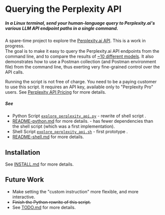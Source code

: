 <!-- markdownlint-disable MD001 MD022 MD026  -->
# Querying the Perplexity API

##### In a Linux terminal, send your human-language query to Perplexity.ai's various LLM API endpoint paths in a single command.  

A spare-time project to explore the [Perplexity.ai API](https://blog.perplexity.ai/blog/introducing-pplx-online-llms).  This is a work in progress.  
The goal is to make it easy to query the Perplexity.ai API endpoints from the command line, and to compare the results of [~10 different models](https://docs.perplexity.ai/docs/model-cards).
It also demonstrates how to use a Postman collection (and Postman environment file) from the command line, thus exerting very fine-grained control over the API calls.

Running the script is not free of charge. You need to be a paying customer to use this script. It requires an API key, available only to "Perplexity Pro" users. See [Perplexity API Pricing](https://docs.perplexity.ai/docs/pricing) for more details.

##### See

- Python Script [`explore_perplexity_api.py`](explore_perplexity_api.py) - rewrite of shell script .  
- [README-python.md](README-python.md) for more details.  - has fewer dependencies than the shell script (which was a first implementation).
- Shell Script [`explore_perplexity_api.sh`](explore_perplexity_api.sh) - first prototype .  
- [README-shell.md](README-shell.md) for more details.

## Installation

See [INSTALL.md](INSTALL.md) for more details.

## Future Work

- Make setting the "custom instruction" more flexible, and more interactive.
- ~~Finish the Python rewrite of this script.~~
- See [TODO.md](TODO.md) for more details.
